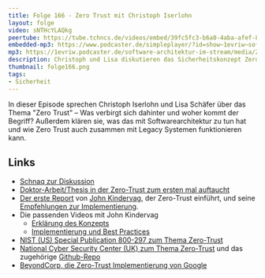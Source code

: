 ```yaml
---
title: Folge 166 - Zero Trust mit Christoph Iserlohn 
layout: folge
video: sNTHcYLAQkg
peertube: https://tube.tchncs.de/videos/embed/39fc5fc3-b6a0-4aba-afef-837dee5a9538
embedded-mp3: https://www.podcaster.de/simpleplayer/?id=show~1evriw~software-architektur-im-stream~pod-778747c1f8611c82813bbde1eb&v=1685106209
mp3: https://1evriw.podcaster.de/software-architektur-im-stream/media/Zero_Trust_mit_Christoph_Iserlohn.mp3
description: Christoph und Lisa diskutieren das Sicherheitskonzept Zero Trust 
thumbnail: folge166.png
tags:
- Sicherheit
---
```


In dieser Episode sprechen Christoph Iserlohn und Lisa Schäfer über das
Thema "Zero Trust" – Was verbirgt sich dahinter und woher kommt der
Begriff? Außerdem klären sie, was das mit Softwarearchitektur zu tun
hat und wie Zero Trust auch zusammen mit Legacy Systemen funktionieren
kann.

## Links

* [Schnaq zur Diskussion](https://app.schnaq.com/schnaq/1743615f-dcd3-4e31-86f7-84ee00a28925)
* [Doktor-Arbeit/Thesis in der Zero-Trust zum ersten mal auftaucht](https://dspace.stir.ac.uk/handle/1893/2010)
* [Der erste Report](https://media.paloaltonetworks.com/documents/Forrester-No-More-Chewy-Centers.pdf) von [John Kindervag](https://twitter.com/kindervag), der Zero-Trust einführt, und seine [Empfehlungen zur Implementierung](http://www.virtualstarmedia.com/downloads/Forrester_zero_trust_DNA.pdf).
* Die passenden Videos mit John Kindervag
  - [Erklärung des Konzepts](https://www.youtube.com/watch?v=SSUUg38lFg0) 
  - [Implementierung und Best Practices](https://www.youtube.com/watch?v=-ld2lfz6ytU)
* [NIST (US) Special Publication 800-297 zum Thema Zero-Trust](https://nvlpubs.nist.gov/nistpubs/SpecialPublications/NIST.SP.800-207.pdf)
* [National Cyber Security Center (UK) zum Thema Zero-Trust](https://www.ncsc.gov.uk/collection/zero-trust-architecture) und das zugehörige [Github-Repo](https://github.com/ukncsc/zero-trust-architecture/)
* [BeyondCorp, die Zero-Trust Implementierung von
  Google](https://cloud.google.com/beyondcorp)
